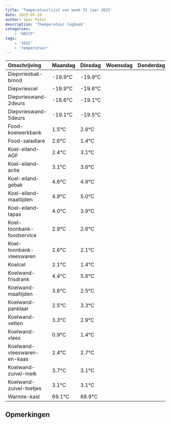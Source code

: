 ```yaml
---
title: 'Temperatuurlijst van week 31 jaar 2025'
date: 2025-07-29
author: Spar Pater
description: 'Themperatuur logboek'
categories:
    - 'HACCP'
tags:
    - '2025'
    - 'temperatuur'
---
```

|Omschrijving|Maandag|Dinsdag|Woensdag|Donderdag|Vrijdag|Zaterdag|Zondag|
|:---|:---|:---|:---|:---|:---|:---|:---|
|Diepvriesbak-brood|-19.9°C|-19.9°C| | | | | |
|Diepvriescel|-19.9°C|-19.6°C| | | | | |
|Diepvrieswand-2deurs|-18.6°C|-19.1°C| | | | | |
|Diepvrieswand-5deurs|-19.1°C|-19.5°C| | | | | |
|Food-koelwerkbank|1.5°C|2.6°C| | | | | |
|Food-saladiare|2.6°C|1.4°C| | | | | |
|Koel-eiland-AGF|2.4°C|3.1°C| | | | | |
|Koel-eiland-actie|3.1°C|3.6°C| | | | | |
|Koel-eiland-gebak|4.6°C|4.9°C| | | | | |
|Koel-eiland-maaltijden|4.9°C|5.0°C| | | | | |
|Koel-eiland-tapas|4.0°C|3.9°C| | | | | |
|Koel-toonbank-foodservice|2.9°C|2.6°C| | | | | |
|Koel-toonbank-vleeswaren|2.6°C|2.1°C| | | | | |
|Koelcel|2.1°C|1.4°C| | | | | |
|Koelwand-frisdrank|4.4°C|5.6°C| | | | | |
|Koelwand-maaltijden|3.6°C|2.5°C| | | | | |
|Koelwand-panklaar|2.5°C|3.3°C| | | | | |
|Koelwand-vetten|3.3°C|2.9°C| | | | | |
|Koelwand-vlees|0.9°C|1.4°C| | | | | |
|Koelwand-vleeswaren-en-kaas|2.4°C|2.7°C| | | | | |
|Koelwand-zuivel-melk|3.7°C|3.1°C| | | | | |
|Koelwand-zuivel-toetjes|3.1°C|3.1°C| | | | | |
|Warmte-kast|69.1°C|68.9°C| | | | | |

## Opmerkingen


